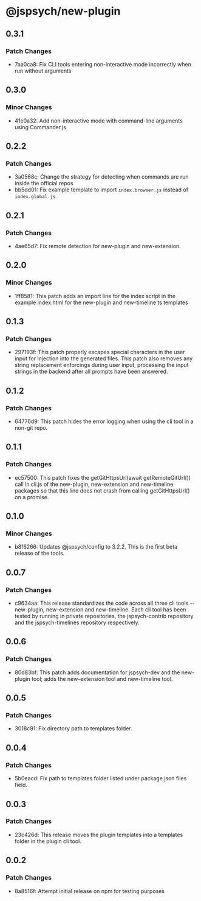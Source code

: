 # @jspsych/new-plugin

## 0.3.1

### Patch Changes

- 7aa0ca8: Fix CLI tools entering non-interactive mode incorrectly when run without arguments

## 0.3.0

### Minor Changes

- 41e0a32: Add non-interactive mode with command-line arguments using Commander.js

## 0.2.2

### Patch Changes

- 3a0568c: Change the strategy for detecting when commands are run inside the official repos
- bb5dd01: Fix example template to import `index.browser.js` instead of `index.global.js`

## 0.2.1

### Patch Changes

- 4ae65d7: Fix remote detection for new-plugin and new-extension.

## 0.2.0

### Minor Changes

- 1ff8581: This patch adds an import line for the index script in the example index.html for the new-plugin and new-timeline ts templates

## 0.1.3

### Patch Changes

- 297193f: This patch properly escapes special characters in the user input for injection into the generated files. This patch also removes any string replacement enforcings during user input, processing the input strings in the backend after all prompts have been answered.

## 0.1.2

### Patch Changes

- 64776d9: This patch hides the error logging when using the cli tool in a non-git repo.

## 0.1.1

### Patch Changes

- ec57500: This patch fixes the getGitHttpsUrl(await getRemoteGitUrl()) call in cli.js of the new-plugin, new-extension and new-timeline packages so that this line does not crash from calling getGitHttpsUrl() on a promise.

## 0.1.0

### Minor Changes

- b8f6266: Updates @jspsych/config to 3.2.2. This is the first beta release of the tools.

## 0.0.7

### Patch Changes

- c9634aa: This release standardizes the code across all three cli tools -- new-plugin, new-extension and new-timeline. Each cli tool has been tested by running in private repositories, the jspsych-contrib repository and the jspsych-timelines repository respectively.

## 0.0.6

### Patch Changes

- 80d83bf: This patch adds documentation for jspsych-dev and the new-plugin tool; adds the new-extension tool and new-timeline tool.

## 0.0.5

### Patch Changes

- 3018c91: Fix directory path to templates folder.

## 0.0.4

### Patch Changes

- 5b0eacd: Fix path to templates folder listed under package.json files field.

## 0.0.3

### Patch Changes

- 23c426d: This release moves the plugin templates into a templates folder in the plugin cli tool.

## 0.0.2

### Patch Changes

- 8a8516f: Attempt initial release on npm for testing purposes
